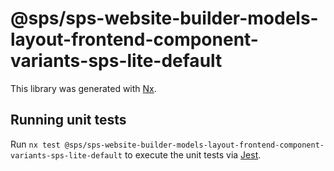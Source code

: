 # @sps/sps-website-builder-models-layout-frontend-component-variants-sps-lite-default

This library was generated with [Nx](https://nx.dev).

## Running unit tests

Run `nx test @sps/sps-website-builder-models-layout-frontend-component-variants-sps-lite-default` to execute the unit tests via [Jest](https://jestjs.io).
